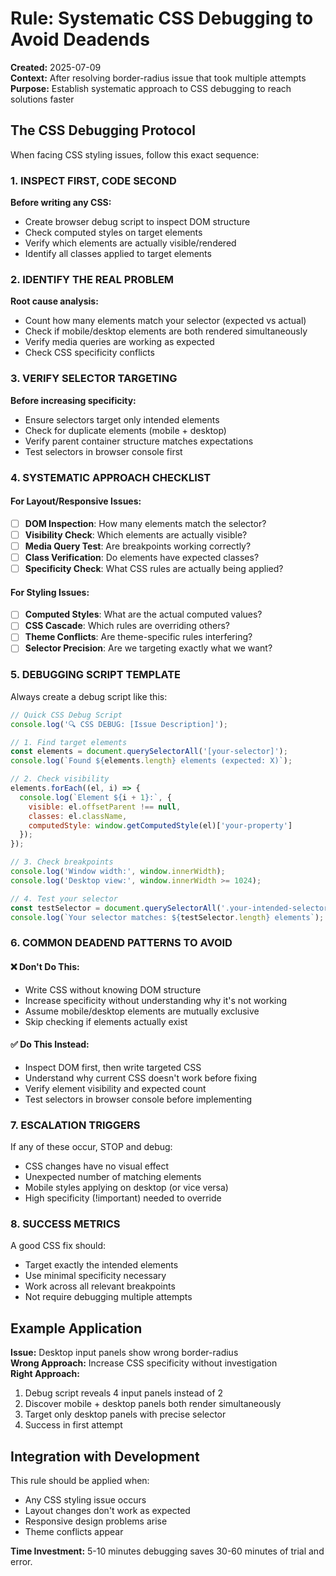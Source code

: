 # Rule: Systematic CSS Debugging to Avoid Deadends

**Created:** 2025-07-09  
**Context:** After resolving border-radius issue that took multiple attempts  
**Purpose:** Establish systematic approach to CSS debugging to reach solutions faster

## The CSS Debugging Protocol

When facing CSS styling issues, follow this exact sequence:

### 1. INSPECT FIRST, CODE SECOND
**Before writing any CSS:**
- Create browser debug script to inspect DOM structure
- Check computed styles on target elements
- Verify which elements are actually visible/rendered
- Identify all classes applied to target elements

### 2. IDENTIFY THE REAL PROBLEM
**Root cause analysis:**
- Count how many elements match your selector (expected vs actual)
- Check if mobile/desktop elements are both rendered simultaneously
- Verify media queries are working as expected
- Check CSS specificity conflicts

### 3. VERIFY SELECTOR TARGETING
**Before increasing specificity:**
- Ensure selectors target only intended elements
- Check for duplicate elements (mobile + desktop)
- Verify parent container structure matches expectations
- Test selectors in browser console first

### 4. SYSTEMATIC APPROACH CHECKLIST

#### For Layout/Responsive Issues:
- [ ] **DOM Inspection**: How many elements match the selector?
- [ ] **Visibility Check**: Which elements are actually visible?
- [ ] **Media Query Test**: Are breakpoints working correctly?
- [ ] **Class Verification**: Do elements have expected classes?
- [ ] **Specificity Check**: What CSS rules are actually being applied?

#### For Styling Issues:
- [ ] **Computed Styles**: What are the actual computed values?
- [ ] **CSS Cascade**: Which rules are overriding others?
- [ ] **Theme Conflicts**: Are theme-specific rules interfering?
- [ ] **Selector Precision**: Are we targeting exactly what we want?

### 5. DEBUGGING SCRIPT TEMPLATE
Always create a debug script like this:

```javascript
// Quick CSS Debug Script
console.log('🔍 CSS DEBUG: [Issue Description]');

// 1. Find target elements
const elements = document.querySelectorAll('[your-selector]');
console.log(`Found ${elements.length} elements (expected: X)`);

// 2. Check visibility
elements.forEach((el, i) => {
  console.log(`Element ${i + 1}:`, {
    visible: el.offsetParent !== null,
    classes: el.className,
    computedStyle: window.getComputedStyle(el)['your-property']
  });
});

// 3. Check breakpoints
console.log('Window width:', window.innerWidth);
console.log('Desktop view:', window.innerWidth >= 1024);

// 4. Test your selector
const testSelector = document.querySelectorAll('.your-intended-selector');
console.log(`Your selector matches: ${testSelector.length} elements`);
```

### 6. COMMON DEADEND PATTERNS TO AVOID

#### ❌ **Don't Do This:**
- Write CSS without knowing DOM structure
- Increase specificity without understanding why it's not working
- Assume mobile/desktop elements are mutually exclusive
- Skip checking if elements actually exist

#### ✅ **Do This Instead:**
- Inspect DOM first, then write targeted CSS
- Understand why current CSS doesn't work before fixing
- Verify element visibility and expected count
- Test selectors in browser console before implementing

### 7. ESCALATION TRIGGERS

If any of these occur, STOP and debug:
- CSS changes have no visual effect
- Unexpected number of matching elements
- Mobile styles applying on desktop (or vice versa)
- High specificity (!important) needed to override

### 8. SUCCESS METRICS

A good CSS fix should:
- Target exactly the intended elements
- Use minimal specificity necessary
- Work across all relevant breakpoints
- Not require debugging multiple attempts

## Example Application

**Issue:** Desktop input panels show wrong border-radius  
**Wrong Approach:** Increase CSS specificity without investigation  
**Right Approach:**
1. Debug script reveals 4 input panels instead of 2
2. Discover mobile + desktop panels both render simultaneously  
3. Target only desktop panels with precise selector
4. Success in first attempt

## Integration with Development

This rule should be applied when:
- Any CSS styling issue occurs
- Layout changes don't work as expected
- Responsive design problems arise
- Theme conflicts appear

**Time Investment:** 5-10 minutes debugging saves 30-60 minutes of trial and error.
